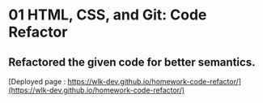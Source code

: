 # 01 HTML, CSS, and Git: Code Refactor

## Refactored the given code for better semantics.

[Deployed page : https://wlk-dev.github.io/homework-code-refactor/](https://wlk-dev.github.io/homework-code-refactor/)
